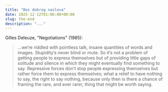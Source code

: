 ```yaml
---
title: "Bez dobrog naslova"
date: 2025-12-12T01:06:08+00:00
slug: the-end
description: "..."
---
```


Gilles Deleuze, "Negotiations" (1985):

> ...we’re riddled with pointless talk, insane quantities of words and images. Stupidity’s never blind or mute. So it’s not a problem of getting people to express themselves but of providing little gaps of solitude and silence in which they might eventually find something to say. Repressive forces don’t stop people expressing themselves but rather force them to express themselves; what a relief to have nothing to say, the right to say nothing, because only then is there a chance of framing the rare, and ever rarer, thing that might be worth saying.
